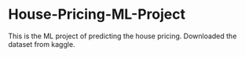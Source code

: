 # House-Pricing-ML-Project
This is the ML project of predicting the house pricing. Downloaded the dataset from kaggle.
